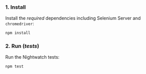 ### 1. Install

Install the *required* dependencies
including Selenium Server and `chromedriver`:

```sh
npm install
```

### 2. Run (_tests_)

Run the Nightwatch tests:

```sh
npm test
```
